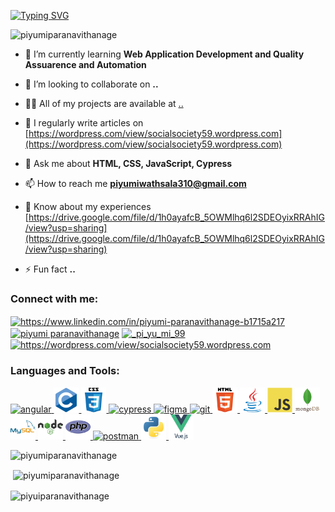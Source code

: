 [![Typing SVG](https://readme-typing-svg.herokuapp.com?size=32&vCenter=true&align=center&width=900&lines=Hi+%F0%9F%91%8B%2C+I'm+Piyumi+Wathsala+Paranavithanage;OUSL+-+Open+University+of+Sri+Lanka;Bachelor+of+Software+Engineering+Honors+Degree)](https://git.io/typing-svg)

<!-- <h1 align="center">Hi 👋, I'm Piyumi Wathsala Paranavithanage</h1> -->
<!-- <h3 align="center">Software Engineering Undergraduate</h3> -->

<p align="left"> <img src="https://komarev.com/ghpvc/?username=piyuiparanavithanage&label=Profile%20views&color=0e75b6&style=flat" alt="piyumiparanavithanage" /> </p>

- 🌱 I’m currently learning **Web Application Development and Quality Assuarence and Automation**

- 👯 I’m looking to collaborate on **..**

- 👨‍💻 All of my projects are available at [..](..)

- 📝 I regularly write articles on [https://wordpress.com/view/socialsociety59.wordpress.com](https://wordpress.com/view/socialsociety59.wordpress.com)

- 💬 Ask me about **HTML, CSS, JavaScript, Cypress**

- 📫 How to reach me **piyumiwathsala310@gmail.com**

- 📄 Know about my experiences [https://drive.google.com/file/d/1h0ayafcB_5OWMlhq6l2SDEOyixRRAhIG/view?usp=sharing](https://drive.google.com/file/d/1h0ayafcB_5OWMlhq6l2SDEOyixRRAhIG/view?usp=sharing)

- ⚡ Fun fact **..**

<h3 align="left">Connect with me:</h3>
<p align="left">
<a href="https://linkedin.com/in/https://www.linkedin.com/in/piyumi-paranavithanage-b1715a217" target="blank"><img align="center" src="https://raw.githubusercontent.com/rahuldkjain/github-profile-readme-generator/master/src/images/icons/Social/linked-in-alt.svg" alt="https://www.linkedin.com/in/piyumi-paranavithanage-b1715a217" height="30" width="40" /></a>
<a href="https://fb.com/piyumi paranavithanage" target="blank"><img align="center" src="https://raw.githubusercontent.com/rahuldkjain/github-profile-readme-generator/master/src/images/icons/Social/facebook.svg" alt="piyumi paranavithanage" height="30" width="40" /></a>
<a href="https://instagram.com/_pi_yu_mi_99" target="blank"><img align="center" src="https://raw.githubusercontent.com/rahuldkjain/github-profile-readme-generator/master/src/images/icons/Social/instagram.svg" alt="_pi_yu_mi_99" height="30" width="40" /></a>
<a href="https://www.youtube.com/c/https://wordpress.com/view/socialsociety59.wordpress.com" target="blank"><img align="center" src="https://raw.githubusercontent.com/rahuldkjain/github-profile-readme-generator/master/src/images/icons/Social/youtube.svg" alt="https://wordpress.com/view/socialsociety59.wordpress.com" height="30" width="40" /></a>
</p>

<h3 align="left">Languages and Tools:</h3>
<p align="left"> <a href="https://angular.io" target="_blank" rel="noreferrer"> <img src="https://angular.io/assets/images/logos/angular/angular.svg" alt="angular" width="40" height="40"/> </a> <a href="https://www.cprogramming.com/" target="_blank" rel="noreferrer"> <img src="https://raw.githubusercontent.com/devicons/devicon/master/icons/c/c-original.svg" alt="c" width="40" height="40"/> </a> <a href="https://www.w3schools.com/css/" target="_blank" rel="noreferrer"> <img src="https://raw.githubusercontent.com/devicons/devicon/master/icons/css3/css3-original-wordmark.svg" alt="css3" width="40" height="40"/> </a> <a href="https://www.cypress.io" target="_blank" rel="noreferrer"> <img src="https://raw.githubusercontent.com/simple-icons/simple-icons/6e46ec1fc23b60c8fd0d2f2ff46db82e16dbd75f/icons/cypress.svg" alt="cypress" width="40" height="40"/> </a> <a href="https://www.figma.com/" target="_blank" rel="noreferrer"> <img src="https://www.vectorlogo.zone/logos/figma/figma-icon.svg" alt="figma" width="40" height="40"/> </a> <a href="https://git-scm.com/" target="_blank" rel="noreferrer"> <img src="https://www.vectorlogo.zone/logos/git-scm/git-scm-icon.svg" alt="git" width="40" height="40"/> </a> <a href="https://www.w3.org/html/" target="_blank" rel="noreferrer"> <img src="https://raw.githubusercontent.com/devicons/devicon/master/icons/html5/html5-original-wordmark.svg" alt="html5" width="40" height="40"/> </a> <a href="https://www.java.com" target="_blank" rel="noreferrer"> <img src="https://raw.githubusercontent.com/devicons/devicon/master/icons/java/java-original.svg" alt="java" width="40" height="40"/> </a> <a href="https://developer.mozilla.org/en-US/docs/Web/JavaScript" target="_blank" rel="noreferrer"> <img src="https://raw.githubusercontent.com/devicons/devicon/master/icons/javascript/javascript-original.svg" alt="javascript" width="40" height="40"/> </a> <a href="https://www.mongodb.com/" target="_blank" rel="noreferrer"> <img src="https://raw.githubusercontent.com/devicons/devicon/master/icons/mongodb/mongodb-original-wordmark.svg" alt="mongodb" width="40" height="40"/> </a> <a href="https://www.mysql.com/" target="_blank" rel="noreferrer"> <img src="https://raw.githubusercontent.com/devicons/devicon/master/icons/mysql/mysql-original-wordmark.svg" alt="mysql" width="40" height="40"/> </a> <a href="https://nodejs.org" target="_blank" rel="noreferrer"> <img src="https://raw.githubusercontent.com/devicons/devicon/master/icons/nodejs/nodejs-original-wordmark.svg" alt="nodejs" width="40" height="40"/> </a> <a href="https://www.php.net" target="_blank" rel="noreferrer"> <img src="https://raw.githubusercontent.com/devicons/devicon/master/icons/php/php-original.svg" alt="php" width="40" height="40"/> </a> <a href="https://postman.com" target="_blank" rel="noreferrer"> <img src="https://www.vectorlogo.zone/logos/getpostman/getpostman-icon.svg" alt="postman" width="40" height="40"/> </a> <a href="https://www.python.org" target="_blank" rel="noreferrer"> <img src="https://raw.githubusercontent.com/devicons/devicon/master/icons/python/python-original.svg" alt="python" width="40" height="40"/> </a> <a href="https://vuejs.org/" target="_blank" rel="noreferrer"> <img src="https://raw.githubusercontent.com/devicons/devicon/master/icons/vuejs/vuejs-original-wordmark.svg" alt="vuejs" width="40" height="40"/> </a> </p>

<p align="left"><img src="https://github-readme-stats.vercel.app/api/top-langs?username=piyuiparanavithanage&show_icons=true&locale=en&layout=compact&theme=react&bg_color=1F222E&title_color=F85D7F&icon_color=F8D866&color=FFFFFF" alt="piyumiparanavithanage" /></p>


<p>&nbsp;<img align="center" src="https://github-readme-stats.vercel.app/api?username=piyuiparanavithanage&show_icons=true&locale=en" alt="piyumiparanavithanage"  /></p>

<p><img align="center" src="https://github-readme-streak-stats.herokuapp.com/?user=piyuiparanavithanage&" alt="piyuiparanavithanage" /></p>

